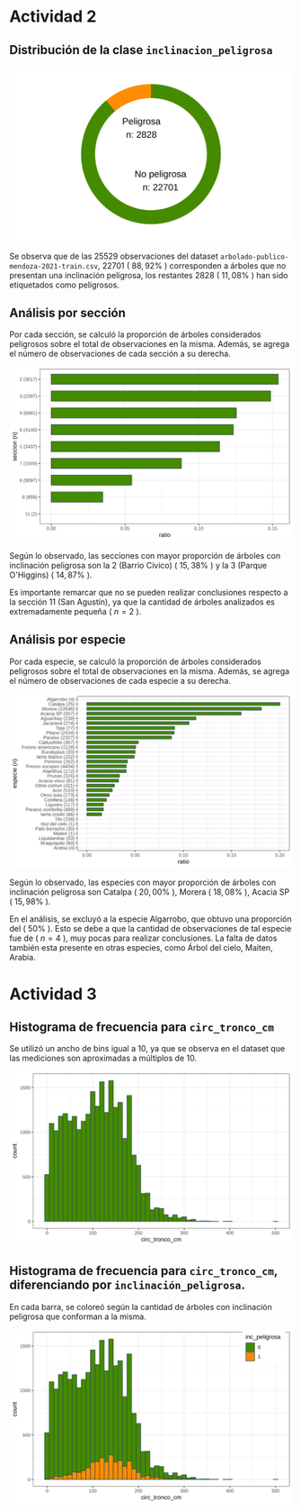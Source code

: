 # Actividad 2

## Distribución de la clase `inclinacion_peligrosa`

<img src="./attachments/danger_distribution.svg">

Se observa que de las $25529$ observaciones del dataset `arbolado-publico-mendoza-2021-train.csv`, $22701$ ( $88,92$% ) corresponden a árboles que no presentan una inclinación peligrosa, los restantes $2828$ ( $11,08$% ) han sido etiquetados como peligrosos.

## Análisis por sección
Por cada sección, se calculó la proporción de árboles considerados peligrosos sobre el total de observaciones en la misma. Además, se agrega el número de observaciones de cada sección a su derecha.

<img src="./attachments/danger_by_section.svg">

Según lo observado, las secciones con mayor proporción de árboles con inclinación peligrosa son la 2 (Barrio Cívico) ( $15,38$% ) y la 3 (Parque O'Higgins) ( $14,87$% ).

Es importante remarcar que no se pueden realizar conclusiones respecto a la sección 11 (San Agustín), ya que la cantidad de árboles analizados es extremadamente pequeña ( $n=2$ ).

## Análisis por especie
Por cada especie, se calculó la proporción de árboles considerados peligrosos sobre el total de observaciones en la misma. Además, se agrega el número de observaciones de cada especie a su derecha.

<img src="./attachments/danger_by_species.svg">

Según lo observado, las especies con mayor proporción de árboles con inclinación peligrosa son Catalpa ( $20,00$% ), Morera ( $18,08$% ), Acacia SP ( $15,98$% ).

En el análisis, se excluyó a la especie Algarrobo, que obtuvo una proporción del ( $50$% ). Esto se debe a que la cantidad de observaciones de tal especie fue de ( $n=4$ ), muy pocas para realizar conclusiones. La falta de datos también esta presente en otras especies, como Árbol del cielo, Maiten, Arabia.

# Actividad 3

## Histograma de frecuencia para `circ_tronco_cm`
Se utilizó un ancho de bins igual a 10, ya que se observa en el dataset que las mediciones son aproximadas a múltiplos de 10.

<img src="./attachments/hist_circ_tronco.svg">

## Histograma de frecuencia para `circ_tronco_cm`, diferenciando por `inclinación_peligrosa`.
En cada barra, se coloreó según la cantidad de árboles con inclinación peligrosa que conforman a la misma.

<img src="./attachments/hist_circ_tronco_by_inc_peligrosa.svg">
